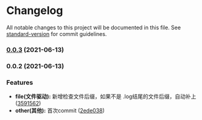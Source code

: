 # Changelog

All notable changes to this project will be documented in this file. See [standard-version](https://github.com/conventional-changelog/standard-version) for commit guidelines.

### [0.0.3](https://github.com/shuqingzai/logger/compare/v0.0.2...v0.0.3) (2021-06-13)

### 0.0.2 (2021-06-13)


### Features

* **file(文件驱动):** 新增检查文件后缀，如果不是 .log结尾的文件后缀，自动补上 ([3591562](https://github.com/shuqingzai/logger/commit/3591562cacaa69e99f6a4f38a2d764715ec709f5))
* **other(其他):** 首次commit ([2ede038](https://github.com/shuqingzai/logger/commit/2ede038f9c13dff71050bc00ad43f5ff7184f76c))

